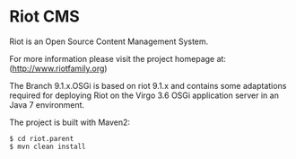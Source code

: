 Riot CMS
========

Riot is an Open Source Content Management System.

For more information please visit the project homepage at:
(http://www.riotfamily.org)

The Branch 9.1.x.OSGi is based on riot 9.1.x and contains some adaptations required for deploying Riot on the Virgo 3.6 OSGi application server in an Java 7 environment.

The project is built with Maven2:

    $ cd riot.parent
    $ mvn clean install



